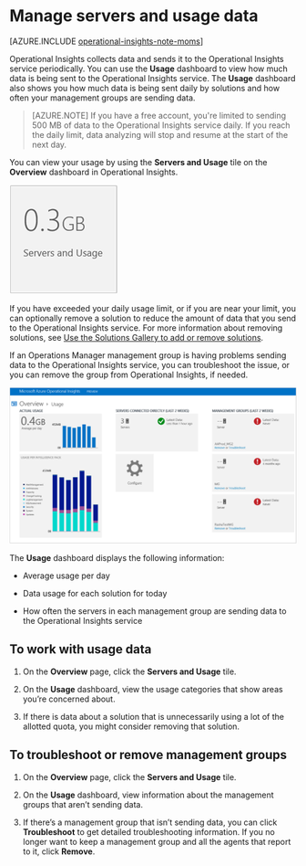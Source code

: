 <properties
   pageTitle="Manage servers and usage data"
   description="Learn about how much data is sent to the Operational Insights service from your servers"
   services="operational-insights"
   documentationCenter=""
   authors="bandersmsft"
   manager="jwhit"
   editor="tysonn" />
<tags
   ms.service="operational-insights"
   ms.devlang="na"
   ms.topic="article"
   ms.tgt_pltfrm="na"
   ms.workload="na"
   ms.date="06/09/2015"
   ms.author="banders" />

# Manage servers and usage data

[AZURE.INCLUDE [operational-insights-note-moms](../includes/operational-insights-note-moms.md)]

Operational Insights collects data and sends it to the Operational Insights service periodically.  You can use the **Usage** dashboard to view how much data is being sent to the Operational Insights service. The **Usage** dashboard also shows you how much data is being sent daily by solutions and how often your management groups are sending data.

>[AZURE.NOTE] If you have a free account, you're limited to sending 500 MB of data to the Operational Insights service daily. If you reach the daily limit, data analyzing will stop and resume at the start of the next day.

You can view your usage by using the **Servers and Usage** tile on the **Overview** dashboard in Operational Insights.

![image of Servers and Usage tile](./media/operational-insights-usage/overview-servers-usage.png)

If you have exceeded your daily usage limit, or if you are near your limit, you can optionally remove a solution to reduce the amount of data that you send to the Operational Insights service. For more information about removing solutions, see [Use the Solutions Gallery to add or remove solutions](operational-insights-add-solution.md).

If an Operations Manager management group is having problems sending data to the Operational Insights service, you can troubleshoot the issue, or you can remove the group from Operational Insights, if needed.

![image of Usage dashboard](./media/operational-insights-usage/usage-dash.png)

The **Usage** dashboard displays the following information:

- Average usage per day

- Data usage for each solution for today

- How often the servers in each management group are sending data to the Operational Insights service

## To work with usage data

1. On the **Overview** page, click the **Servers and Usage** tile.

2. On the **Usage** dashboard, view the usage categories that show areas you’re concerned about.

3. If there is data about a solution that is unnecessarily using a lot of the allotted quota, you might consider removing that solution.

## To troubleshoot or remove management groups

1. On the **Overview** page, click the **Servers and Usage** tile.

2. On the **Usage** dashboard, view information about the management groups that aren’t sending data.

3. If there’s a management group that isn’t sending data, you can click **Troubleshoot** to get detailed troubleshooting information. If you no longer want to keep a management group and all the agents that report to it, click **Remove**.
